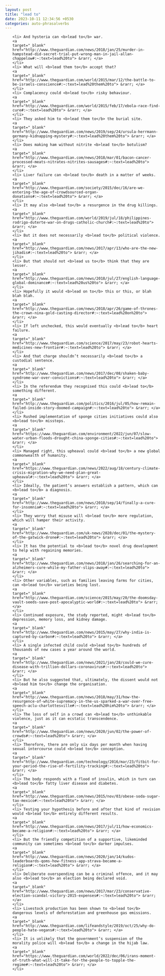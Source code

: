 ```yaml
---
layout: post
title: "lead to"
date: 2023-10-11 12:34:56 +0530
categories: auto-phrasalverbs
---
```

<ol>

    <li> And hysteria can <b>lead to</b> war.
    <a 
    target="_blank" 
    href="http://www.theguardian.com/news/2018/jan/25/murder-in-hampstead-did-secret-trial-put-wrong-man-in-jail-allan-chappelow#:~:text=lead%20to"> &rarr; </a>
    </li>
    <li> What will <b>lead them to</b> accept that?
    <a 
    target="_blank" 
    href="http://www.theguardian.com/world/2015/mar/12/the-battle-to-be-israels-conscience#:~:text=lead%20them%20to"> &rarr; </a>
    </li>
    <li> Complacency could <b>lead to</b> risky behaviour.
    <a 
    target="_blank" 
    href="http://www.theguardian.com/world/2015/feb/17/ebola-race-find-cure#:~:text=lead%20to"> &rarr; </a>
    </li>
    <li> They asked him to <b>lead them to</b> the burial site.
    <a 
    target="_blank" 
    href="http://www.theguardian.com/news/2019/sep/24/ursula-herrmann-germany-kidnapping-mystery#:~:text=lead%20them%20to"> &rarr; </a>
    </li>
    <li> Does making ham without nitrite <b>lead to</b> botulism?
    <a 
    target="_blank" 
    href="http://www.theguardian.com/news/2018/mar/01/bacon-cancer-processed-meats-nitrates-nitrites-sausages#:~:text=lead%20to"> &rarr; </a>
    </li>
    <li> Liver failure can <b>lead to</b> death in a matter of weeks.
    <a 
    target="_blank" 
    href="http://www.theguardian.com/society/2015/dec/16/are-we-entering-the-age-of-crowdsourced-organ-donations#:~:text=lead%20to"> &rarr; </a>
    </li>
    <li> It may also <b>lead to</b> a resurgence in the drug killings.
    <a 
    target="_blank" 
    href="http://www.theguardian.com/world/2019/jul/18/philippines-rodrigo-duterte-war-on-drugs-catholic-church#:~:text=lead%20to"> &rarr; </a>
    </li>
    <li> But it does not necessarily <b>lead to</b> political violence.
    <a 
    target="_blank" 
    href="http://www.theguardian.com/news/2017/apr/13/who-are-the-new-jihadis#:~:text=lead%20to"> &rarr; </a>
    </li>
    <li> But that should not <b>lead us to</b> think that they are lesser.
    <a 
    target="_blank" 
    href="http://www.theguardian.com/news/2018/jul/27/english-language-global-dominance#:~:text=lead%20us%20to"> &rarr; </a>
    </li>
    <li> Hopefully it would <b>lead on to</b> this or this, or blah blah blah.
    <a 
    target="_blank" 
    href="http://www.theguardian.com/news/2018/apr/26/game-of-thrones-the-crown-nina-gold-casting-director#:~:text=lead%20on%20to"> &rarr; </a>
    </li>
    <li> If left unchecked, this would eventually <b>lead to</b> heart failure.
    <a 
    target="_blank" 
    href="http://www.theguardian.com/science/2017/may/23/robot-hearts-medicines-new-frontier#:~:text=lead%20to"> &rarr; </a>
    </li>
    <li> And that charge shouldn’t necessarily <b>lead to</b> a custodial sentence.
    <a 
    target="_blank" 
    href="http://www.theguardian.com/news/2017/dec/08/shaken-baby-syndrome-war-over-convictions#:~:text=lead%20to"> &rarr; </a>
    </li>
    <li> In the referendum they recognised this could <b>lead to</b> something different.
    <a 
    target="_blank" 
    href="http://www.theguardian.com/politics/2016/jul/05/how-remain-failed-inside-story-doomed-campaign#:~:text=lead%20to"> &rarr; </a>
    </li>
    <li> Rushed implementation of sponge cities initiatives could also <b>lead to</b> missteps.
    <a 
    target="_blank" 
    href="https://www.theguardian.com/environment/2022/jun/07/slow-water-urban-floods-drought-china-sponge-cities#:~:text=lead%20to"> &rarr; </a>
    </li>
    <li> Managed right, this upheaval could <b>lead to</b> a new global commonwealth of humanity.
    <a 
    target="_blank" 
    href="https://www.theguardian.com/news/2022/aug/18/century-climate-crisis-migration-why-we-need-plan-great-upheaval#:~:text=lead%20to"> &rarr; </a>
    </li>
    <li> Ideally, the patient’s answers establish a pattern, which can <b>lead to</b> a diagnosis.
    <a 
    target="_blank" 
    href="http://www.theguardian.com/news/2018/sep/14/finally-a-cure-for-insomnia#:~:text=lead%20to"> &rarr; </a>
    </li>
    <li> They worry that misuse will <b>lead to</b> more regulation, which will hamper their activity.
    <a 
    target="_blank" 
    href="http://www.theguardian.com/uk-news/2020/dec/01/the-mystery-of-the-gatwick-drone#:~:text=lead%20to"> &rarr; </a>
    </li>
    <li> It has the potential to <b>lead to</b> novel drug development to help with regaining memories.
    <a 
    target="_blank" 
    href="http://www.theguardian.com/news/2018/jan/26/searching-for-an-alzheimers-cure-while-my-father-slips-away#:~:text=lead%20to"> &rarr; </a>
    </li>
    <li> Other variables, such as families leaving farms for cities, can <b>lead to</b> varieties being lost.
    <a 
    target="_blank" 
    href="http://www.theguardian.com/science/2015/may/20/the-doomsday-vault-seeds-save-post-apocalyptic-world#:~:text=lead%20to"> &rarr; </a>
    </li>
    <li> Continued exposure, the study reported, might <b>lead to</b> depression, memory loss, and kidney damage.
    <a 
    target="_blank" 
    href="http://www.theguardian.com/news/2015/may/27/why-india-is-captured-by-carbon#:~:text=lead%20to"> &rarr; </a>
    </li>
    <li> A single infected child could <b>lead to</b> hundreds of thousands of new cases a year around the world.
    <a 
    target="_blank" 
    href="http://www.theguardian.com/news/2021/jan/28/could-we-cure-disease-with-trillion-dollars-coronavirus#:~:text=lead%20to"> &rarr; </a>
    </li>
    <li> But he also suggested that, ultimately, the dissent would not <b>lead him to</b> change the organisation.
    <a 
    target="_blank" 
    href="http://www.theguardian.com/news/2018/may/31/how-the-resurgence-of-white-supremacy-in-the-us-sparked-a-war-over-free-speech-aclu-charlottesville#:~:text=lead%20him%20to"> &rarr; </a>
    </li>
    <li> The loss of self in a crowd can <b>lead to</b> unthinkable violence, just as it can ecstatic transcendence.
    <a 
    target="_blank" 
    href="http://www.theguardian.com/news/2020/jun/02/the-power-of-crowds#:~:text=lead%20to"> &rarr; </a>
    </li>
    <li> Therefore, there are only six days per month when having sexual intercourse could <b>lead to</b> conception.
    <a 
    target="_blank" 
    href="http://www.theguardian.com/technology/2016/mar/23/fitbit-for-your-period-the-rise-of-fertility-tracking#:~:text=lead%20to"> &rarr; </a>
    </li>
    <li> The body responds with a flood of insulin, which in turn can <b>lead to</b> fatty liver disease and diabetes.
    <a 
    target="_blank" 
    href="http://www.theguardian.com/news/2015/nov/03/obese-soda-sugar-tax-mexico#:~:text=lead%20to"> &rarr; </a>
    </li>
    <li> Testing your hypothesis before and after that kind of revision would <b>lead to</b> entirely different results.
    <a 
    target="_blank" 
    href="http://www.theguardian.com/news/2017/jul/11/how-economics-became-a-religion#:~:text=lead%20to"> &rarr; </a>
    </li>
    <li> But the friendly competition of a supportive, likeminded community can sometimes <b>lead to</b> darker impulses.
    <a 
    target="_blank" 
    href="http://www.theguardian.com/news/2020/jan/14/kudos-leaderboards-qoms-how-fitness-app-strava-became-a-religion#:~:text=lead%20to"> &rarr; </a>
    </li>
    <li> Deliberate overspending can be a criminal offence, and it may also <b>lead to</b> an election being declared void.
    <a 
    target="_blank" 
    href="http://www.theguardian.com/news/2017/mar/23/conservative-election-scandal-victory-2015-expenses#:~:text=lead%20to"> &rarr; </a>
    </li>
    <li> Livestock production has been shown to <b>lead to</b> dangerous levels of deforestation and greenhouse gas emissions.
    <a 
    target="_blank" 
    href="http://www.theguardian.com/lifeandstyle/2019/oct/25/why-do-people-hate-vegans#:~:text=lead%20to"> &rarr; </a>
    </li>
    <li> It is unlikely that the government’s suspension of the morality police will <b>lead to</b> a change in the hijab law.
    <a 
    target="_blank" 
    href="https://www.theguardian.com/world/2022/dec/06/irans-moment-of-truth-what-will-it-take-for-the-people-to-topple-the-regime#:~:text=lead%20to"> &rarr; </a>
    </li>
